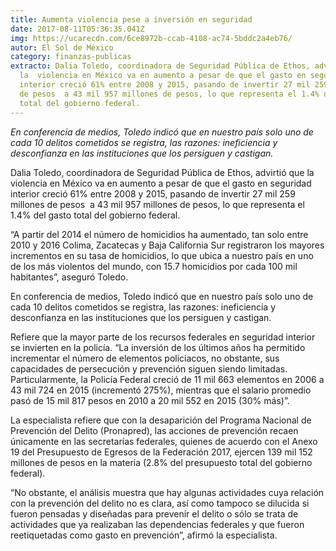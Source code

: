 ```yaml
---
title: Aumenta violencia pese a inversión en seguridad
date: 2017-08-11T05:36:35.041Z
img: https://ucarecdn.com/6ce8972b-ccab-4108-ac74-5bddc2a4eb76/
autor: El Sol de México
category: finanzas-publicas
extracto: Dalia Toledo, coordinadora de Seguridad Pública de Ethos, advirtió que
  la  violencia en México va en aumento a pesar de que el gasto en seguridad
  interior creció 61% entre 2008 y 2015, pasando de invertir 27 mil 259 millones
  de pesos  a 43 mil 957 millones de pesos, lo que representa el 1.4% del gasto
  total del gobierno federal.
---
```

*En conferencia de medios, Toledo indicó que en nuestro país solo uno de cada 10 delitos cometidos se registra, las razones: ineficiencia y desconfianza en las instituciones que los persiguen y castigan.*

Dalia Toledo, coordinadora de Seguridad Pública de Ethos, advirtió que la  violencia en México va en aumento a pesar de que el gasto en seguridad interior creció 61% entre 2008 y 2015, pasando de invertir 27 mil 259 millones de pesos  a 43 mil 957 millones de pesos, lo que representa el 1.4% del gasto total del gobierno federal.

“A partir del 2014 el número de homicidios ha aumentado, tan solo entre 2010 y 2016 Colima, Zacatecas y Baja California Sur registraron los mayores incrementos en su tasa de homicidios, lo que ubica a nuestro país en uno de los más violentos del mundo, con 15.7 homicidios por cada 100 mil habitantes”, aseguró Toledo.

En conferencia de medios, Toledo indicó que en nuestro país solo uno de cada 10 delitos cometidos se registra, las razones: ineficiencia y desconfianza en las instituciones que los persiguen y castigan.

Refiere que la mayor parte de los recursos federales en seguridad interior se invierten en la policía. “La inversión de los últimos años ha permitido incrementar el número de elementos policiacos, no obstante, sus capacidades de persecución y prevención siguen siendo limitadas. Particularmente, la Policía Federal creció de 11 mil 663 elementos en 2006 a 43 mil 724 en 2015 (incrementó 275%), mientras que el salario promedio pasó de 15 mil 817 pesos en 2010 a 20 mil 552 en 2015 (30% más)”.

La especialista refiere que con la desaparición del Programa Nacional de Prevención del Delito (Pronapred), las acciones de prevención recaen únicamente en las secretarías federales, quienes de acuerdo con el Anexo 19 del Presupuesto de Egresos de la Federación 2017, ejercen 139 mil 152 millones de pesos en la materia (2.8% del presupuesto total del gobierno federal). 

“No obstante, el análisis muestra que hay algunas actividades cuya relación con la prevención del delito no es clara, así como tampoco se dilucida si fueron pensadas y diseñadas para prevenir el delito o sólo se trata de actividades que ya realizaban las dependencias federales y que fueron reetiquetadas como gasto en prevención”, afirmó la especialista.